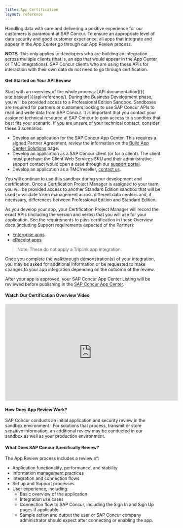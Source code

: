 ```yaml
---
title: App Certification
layout: reference
---
```


Handling data with care and delivering a positive experience for our customers is paramount at SAP Concur. To ensure an appropriate level of data security and good customer experience, all apps that integrate and appear in the App Center go through our App Review process.  

**NOTE:** This only applies to developers who are building an integration across multiple clients (that is, an app that would appear in the App Center or TMC integrations). SAP Concur clients who are using these APIs for interaction with their own data do not need to go through certification.

#### **Get Started on Your API Review**

Start with an overview of the whole process: [API documentation]({{ site.baseurl }}/api-reference/). During the Business Development phase, you will be provided access to a Professional Edition Sandbox. Sandboxes are required for partners or customers looking to use SAP Concur APIs to read and write data from SAP Concur. It is important that you contact your assigned technical resource at SAP Concur to gain access to a sandbox that best fits your scenario. If you are unsure of your technical contact, consider these 3 scenarios:

* Develop an application for the SAP Concur App Center. This requires a signed Partner Agreement, review the information on the [Build App Center Solutions](https://developer.concur.com/solutions/app-center.html) page.
* Develop an application as a SAP Concur client (or for a client). The client must purchase the Client Web Services SKU and their administrative support contact would open a case through our [support portal](https://www.concur.com/en-us/support).
* Develop an application as a TMC/reseller, [contact us](mailto:supplierservices@sap.com).

You will continue to use this sandbox during your development and certification. Once a Certification Project Manager is assigned to your team, you will be provided access to another Standard Edition sandbox that will be used to validate token management across different data centers and, if necessary, differences between Professional Edition and Standard Edition.

As you develop your app, your Certification Project Manager will record the exact APIs (including the version and verbs) that you will use for your application. See the requirements to pass certification in these Overview docs (including Support requirements expected of the Partner):

* [Enterprise apps](https://prezi.com/p/lw0qqy51zcmd/)
* [eReceipt apps](https://prezi.com/p/ur2i1m8thynz/)

> Note: These do not apply a Triplink app integration.

Once you complete the walkthrough demonstration(s) of your integration, you may be asked for additional information or be requested to make changes to your app integration depending on the outcome of the review.  

After your app is approved, your SAP Concur App Center Listing will be reviewed before publishing in the [SAP Concur App Center](https://www.concur.com/en-us/app-center).  

#### **Watch Our Certification Overview Video**
<iframe width="560" height="315" src="https://www.youtube.com/embed/AcvXN3jzn2s?list=PLLNSVdjqNPVtnNCWTZR5zBH91ZVf3UJZA" frameborder="0" allowfullscreen></iframe>

#### **How Does App Review Work?**  

SAP Concur conducts an initial application and security review in the sandbox environment.  For solutions that process, transmit or store sensitive information, an additional review may be conducted in our sandbox as well as your production environment.  

#### **What Does SAP Concur Specifically Review?**  

The App Review process includes a review of:  

- Application functionality, performance, and stability
- Information management practices
- Integration and connection flows
- Set up and Support processes
- User experience, including:
    - Basic overview of the application
    - Integration use cases
    - Connection flow to SAP Concur, including the Sign In and Sign Up pages if applicable.
    - Sample action and output the user or SAP Concur company administrator should expect after connecting or enabling the app.
